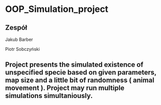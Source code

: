 
# OOP_Simulation_project


## Zespół
Jakub Barber

Piotr Sobczyński


## Project presents the simulated existence of unspecified specie based on given parameters, map size and a little bit of randomness ( animal movement ). Project may run multiple simulations simultaniously. 
